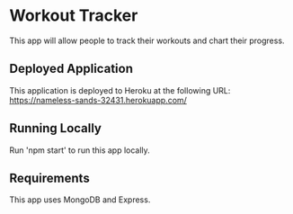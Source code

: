 # Workout Tracker

This app will allow people to track their workouts and chart their progress.

## Deployed Application

This application is deployed to Heroku at the following URL:
https://nameless-sands-32431.herokuapp.com/

## Running Locally

Run 'npm start' to run this app locally.

## Requirements

This app uses MongoDB and Express.